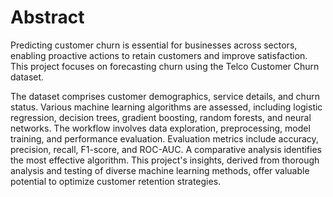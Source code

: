 # Abstract
Predicting customer churn is essential for businesses across sectors, enabling proactive actions to retain customers and improve satisfaction. This project focuses on forecasting churn using the Telco Customer Churn dataset.

The dataset comprises customer demographics, service details, and churn status.
Various machine learning algorithms are assessed, including logistic regression, decision trees, gradient boosting, random forests, and neural networks.
The workflow involves data exploration, preprocessing, model training, and performance evaluation.
Evaluation metrics include accuracy, precision, recall, F1-score, and ROC-AUC.
A comparative analysis identifies the most effective algorithm.
This project's insights, derived from thorough analysis and testing of diverse machine learning methods, offer valuable potential to optimize customer retention strategies.
